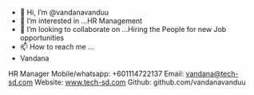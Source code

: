 - 👋 Hi, I’m @vandanavanduu
- 👀 I’m interested in ...HR Management 
- 💞️ I’m looking to collaborate on ...Hiring the People for new Job opportunities 
- 📫 How to reach me ... 
- Vandana

HR Manager
Mobile/whatsapp: +601114722137
Email: vandana@tech-sd.com
Website: www.tech-sd.com
Github: github.com/vandanavanduu

<!---
vandanavanduu/vandanavanduu is a ✨ special ✨ repository because its `README.md` (this file) appears on your GitHub profile.
You can click the Preview link to take a look at your changes.
--->
